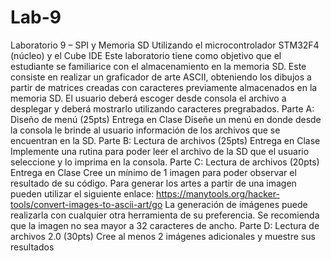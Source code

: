 # Lab-9
Laboratorio 9 – SPI y Memoria SD
Utilizando el microcontrolador STM32F4 (núcleo) y el Cube IDE
Este laboratorio tiene como objetivo que el estudiante se familiarice con el almacenamiento en la
memoria SD. Este consiste en realizar un graficador de arte ASCII, obteniendo los dibujos a partir
de matrices creadas con caracteres previamente almacenados en la memoria SD. El usuario
deberá escoger desde consola el archivo a desplegar y deberá mostrarlo utilizando caracteres
pregrabados.
Parte A: Diseño de menú (25pts) Entrega en Clase
Diseñe un menú en donde desde la consola le brinde al usuario información de
los archivos que se encuentran en la SD.
Parte B: Lectura de archivos (25pts) Entrega en Clase
Implemente una rutina para poder leer el archivo de la SD que el usuario
seleccione y lo imprima en la consola.
Parte C: Lectura de archivos (20pts) Entrega en Clase
Cree un mínimo de 1 imagen para poder observar el resultado de su código.
Para generar los artes a partir de una imagen pueden utilizar el siguiente enlace:
https://manytools.org/hacker-tools/convert-images-to-ascii-art/go
La generación de imágenes puede realizarla con cualquier otra herramienta de su
preferencia. Se recomienda que la imagen no sea mayor a 32 caracteres de ancho.
Parte D: Lectura de archivos 2.0 (30pts)
Cree al menos 2 imágenes adicionales y muestre sus resultados

